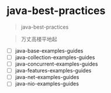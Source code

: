 # java-best-practices

> java-best-practices

> 万丈高楼平地起

- [ ] java-base-examples-guides
- [ ] java-collection-examples-guides
- [ ] java-concurrent-examples-guides
- [ ] java-features-examples-guides
- [ ] java-net-examples-guides
- [ ] java-nio-examples-guides
